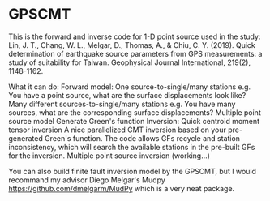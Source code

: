 # GPSCMT

This is the forward and inverse code for 1-D point source used in the study: 
Lin, J. T., Chang, W. L., Melgar, D., Thomas, A., & Chiu, C. Y. (2019). Quick determination of earthquake source parameters from GPS measurements: a study of suitability for Taiwan. Geophysical Journal International, 219(2), 1148-1162.

What it can do:
    Forward model:
        One source-to-single/many stations
            e.g. You have a point source, what are the surface displacements look like?
        Many different sources-to-single/many stations
            e.g. You have many sources, what are the corresponding surface displacements?
        Multiple point source model
        Generate Green's function
    Inversion:
        Quick centroid moment tensor inversion
            A nice parallelized CMT inversion based on your pre-generated Green's function. The code allows GFs recycle and station inconsistency, which will search the available stations in the pre-built GFs for the inversion.
        Multiple point source inversion (working...)
    
    
You can also build finite fault inversion model by the GPSCMT, but I would recommand my advisor Diego Melgar's Mudpy https://github.com/dmelgarm/MudPy which is a very neat package.
